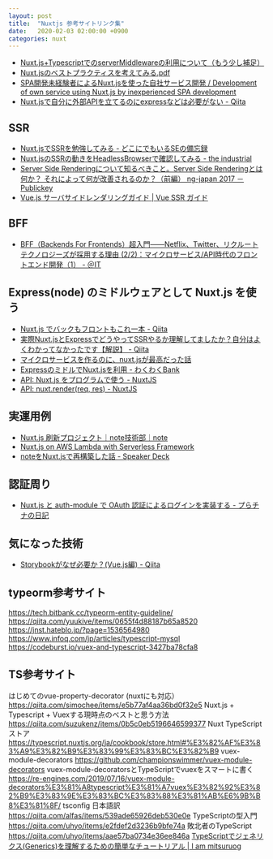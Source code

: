 ```yaml
---
layout: post
title:  "Nuxtjs 参考サイトリンク集"
date:   2020-02-03 02:00:00 +0900
categories: nuxt
---
```


- [Nuxt.js+TypescriptでのserverMiddlewareの利用について（もう少し補足）](https://qiita.com/tanaka-yui/items/8027bfacf22ffa7440b4)
- [Nuxt.jsのベストプラクティスを考えてみる.pdf](https://speakerdeck.com/tanakayui/nuxt-dot-jsfalsehesutohurakuteisuwokao-etemiru)
- [SPA開発未経験者によるNuxt.jsを使った自社サービス開発 / Development of own service using Nuxt.js by inexperienced SPA development](https://speakerdeck.com/kkznch/development-of-own-service-using-nuxt-dot-js-by-inexperienced-spa-development)
- [Nuxt.jsで自分に外部APIを立てるのにexpressなどは必要がない - Qiita](https://qiita.com/khsk/items/7bd4fb480c80124c00e2)

## SSR
- [Nuxt.jsでSSRを勉強してみる - どこにでもいるSEの備忘録](https://www.nogawanogawa.work/entry/nuxtjs)
- [Nuxt.jsのSSRの動きをHeadlessBrowserで確認してみる - the industrial](https://omiend.hatenablog.jp/entry/10257846132684293199)
- [Server Side Renderingについて知るべきこと。Server Side Renderingとは何か？ それによって何が改善されるのか？（前編） ng-japan 2017 － Publickey](https://www.publickey1.jp/blog/17/server_side_renderingserver_side_rendering_ng-japan_2017.html)
- [Vue.js サーバサイドレンダリングガイド | Vue SSR ガイド](https://ssr.vuejs.org/ja/)

## BFF
- [ BFF（Backends For Frontends）超入門――Netflix、Twitter、リクルートテクノロジーズが採用する理由 (2/2)：マイクロサービス/API時代のフロントエンド開発（1） - ＠IT](https://www.atmarkit.co.jp/ait/articles/1803/12/news012_2.html)

## Express(node) のミドルウェアとして Nuxt.js を使う
- [Nuxt.js でバックもフロントもこれ一本 - Qiita](https://qiita.com/kawaMk4/items/298f95f751540b96d39b)
- [実際Nuxt.jsとExpressでどうやってSSRやるか理解してましたか？自分はよくわかってなかったです【解説】 - Qiita](https://qiita.com/kanye__east/items/35171e70ed49d225fadf)
- [マイクロサービスを作るのに、nuxt.jsが最高だった話](https://qiita.com/tkow/items/c869e7a69665ddc7305d)
- [ExpressのミドルでNuxt.jsを利用 - わくわくBank](https://www.wakuwakubank.com/posts/666-nuxtjs-express-middle/)
- [API: Nuxt.js をプログラムで使う - NuxtJS](https://ja.nuxtjs.org/api/nuxt/)
- [API: nuxt.render(req, res) - NuxtJS](https://ja.nuxtjs.org/api/nuxt-render/)

## 実運用例
- [Nuxt.js 刷新プロジェクト｜note技術部｜note](https://note.com/noteeng/m/me7637ba82821)
- [Nuxt.js on AWS Lambda with Serverless Framework](https://mya-ake.com/posts/nuxtjs-on-aws-lambda/)
- [noteをNuxt.jsで再構築した話 - Speaker Deck](https://speakerdeck.com/fukuiretu/notewonuxt-dot-jsdezai-gou-zhu-sitahua)

## 認証周り
- [Nuxt.js と auth-module で  OAuth 認証によるログインを実装する - プらチナの日記](https://blog.8tak4.com/post/176366654280/impl-oauth-nuxtjs)

## 気になった技術
- [Storybookがなぜ必要か？(Vue.js編) - Qiita](https://qiita.com/masaakikunsan/items/dad8d84807918f3a43cb)

## typeorm参考サイト
https://tech.bitbank.cc/typeorm-entity-guideline/
https://qiita.com/yuukive/items/0655f4d88187b65a8520
https://jnst.hateblo.jp/?page=1536564980
https://www.infoq.com/jp/articles/typescript-mysql
https://codeburst.io/vuex-and-typescript-3427ba78cfa8

## TS参考サイト
はじめてのvue-property-decorator (nuxtにも対応）
https://qiita.com/simochee/items/e5b77af4aa36bd0f32e5
Nuxt.js + Typescript + Vuexする現時点のベストと思う方法
https://qiita.com/suzukenz/items/0b5c0eb5196646599377
Nuxt TypeScript ストア
https://typescript.nuxtjs.org/ja/cookbook/store.html#%E3%82%AF%E3%83%A9%E3%82%B9%E3%83%99%E3%83%BC%E3%82%B9
vuex-module-decorators
https://github.com/championswimmer/vuex-module-decorators
vuex-module-decoratorsとTypeScriptでvuexをスマートに書く
https://re-engines.com/2019/07/16/vuex-module-decorators%E3%81%A8typescript%E3%81%A7vuex%E3%82%92%E3%82%B9%E3%83%9E%E3%83%BC%E3%83%88%E3%81%AB%E6%9B%B8%E3%81%8F/
tsconfig 日本語訳
https://qiita.com/alfas/items/539ade65926deb530e0e
TypeScriptの型入門
https://qiita.com/uhyo/items/e2fdef2d3236b9bfe74a
敗北者のTypeScript
https://qiita.com/uhyo/items/aae57ba0734e36ee846a
[TypeScriptでジェネリクス(Generics)を理解するための簡単なチュートリアル | I am mitsuruog](https://blog.mitsuruog.info/2019/03/try-typescript-generics-101)
